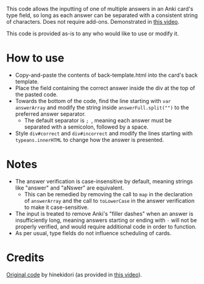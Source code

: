 This code allows the inputting of one of multiple answers in an Anki card's type field, so long as each answer can be separated with a consistent string of characters. Does not require add-ons.
Demonstrated in [this video](https://www.youtube.com/watch?v=sKlobvbJdYc).

This code is provided as-is to any who would like to use or modify it.

# How to use
* Copy-and-paste the contents of back-template.html into the card's back template.
* Place the field containing the correct answer inside the div at the top of the pasted code.
* Towards the bottom of the code, find the line starting with ``var answerArray`` and modify the string inside ``answerFull.split("")`` to the preferred answer separator.
  * The default separator is ``; ``, meaning each answer must be separated with a semicolon, followed by a space.
* Style ``div#correct`` and ``div#incorrect`` and modify the lines starting with ``typeans.innerHTML`` to change how the answer is presented.

# Notes
* The answer verification is case-insensitive by default, meaning strings like "answer" and "aNswer" are equivalent.
  * This can be remedied by removing the call to ``map`` in the declaration of ``answerArray`` and the call to ``toLowerCase`` in the answer verification to make it case-sensitive.
* The input is treated to remove Anki's "filler dashes" when an answer is insufficiently long, meaning answers starting or ending with ``-`` will not be properly verified, and would require additional code in order to function.
* As per usual, type fields do not influence scheduling of cards.

# Credits
[Original code](https://gist.github.com/hinekidori/4085a1222af572057f1058d43cfce773) by hinekidori (as provided in [this video](https://www.youtube.com/watch?v=cNOCMtZj8t0)).
